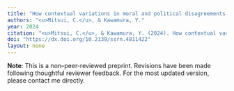 ```yaml
---
title: "How contextual variations in moral and political disagreements influence the perception of not taking a side"
authors: "<u>Mitsui, C.</u>, & Kawamura, Y."
year: 2024
citation: "<u>Mitsui, C.</u>, & Kawamura, Y. (2024). How contextual variations in moral and political disagreements influence the perception of not taking a side. <i>Preprint available at SSRN</i>."
doi: "https://dx.doi.org/10.2139/ssrn.4811422"
layout: none
---
```

**Note**: This is a non–peer-reviewed preprint. Revisions have been made following thoughtful reviewer feedback. For the most updated version, please contact me directly.



<!-- ---
title: "How contextual variations in moral and political disagreements influence the perception of not taking a side"
collection: publications
permalink: /publication/2024-04-29-NSR-1
excerpt: 'Stage 1 manuscript for Registered Reports.'
date: 2024-04-29
venue: 'SSRN'
paperurl: 'https://dx.doi.org/10.2139/ssrn.4811422'
citation: '<u><b>Mitsui, C.</b></u>, & Kawamura, Y. (2024). How contextual variations in moral and political disagreements influence the perception of not taking a side. <i>Preprint available at SSRN</i>'
---

The Stage 1 manuscript, currently being further refined for submission to Registered Reports, is available as a preprint. -->
